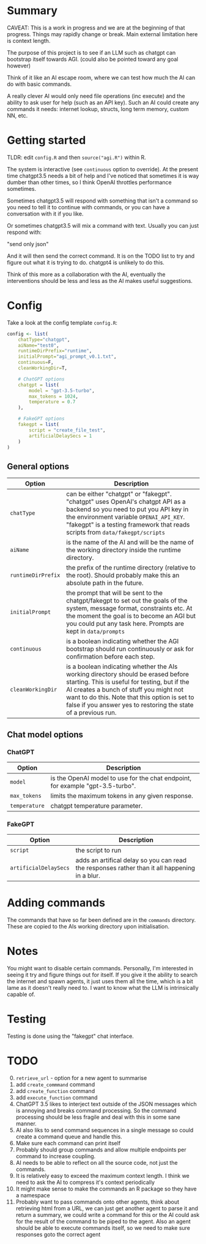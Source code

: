 # Summary
CAVEAT: This is a work in progress and we are at the beginning of that progress. Things may rapidly change or break. Main external limitation here is context length.

The purpose of this project is to see if an LLM such as chatgpt can bootstrap itself towards AGI. (could also be pointed toward any goal however)

Think of it like an AI escape room, where we can test how much the AI can do with basic commands.

A really clever AI would only need file operations (inc execute) and the ability to ask user for help (such as an API key). Such an AI could create any commands it needs: internet lookup, structs, long term memory, custom NN, etc.

# Getting started

TLDR: edit `config.R` and then `source("agi.R")` within R.

The system is interactive (see `continuous` option to override). At the present time chatgpt3.5 needs a bit of help and I've noticed that sometimes it is way dumber than other times, so I think OpenAI throttles performance sometimes.

Sometimes chatgpt3.5 will respond with something that isn't a command so you need to tell it to continue with commands, or you can have a conversation with it if you like.

Or sometimes chatgpt3.5 will mix a command with text. Usually you can just respond with:

"send only json"

And it will then send the correct command. It is on the TODO list to try and figure out what it is trying to do. chatgpt4 is unlikely to do this.

Think of this more as a collaboration with the AI, eventually the interventions should be less and less as the AI makes useful suggestions.

# Config

Take a look at the config template `config.R`:

```r
config <- list(
	chatType="chatgpt",
	aiName="test0",
	runtimeDirPrefix="runtime",
	initialPrompt="agi_prompt_v0.1.txt",
	continuous=F,
	cleanWorkingDir=T,

	# ChatGPT options
	chatgpt = list(
		model = "gpt-3.5-turbo",
		max_tokens = 1024,
        temperature = 0.7
	),

	# FakeGPT options
	fakegpt = list(
		script = "create_file_test",
		artificialDelaySecs = 1
	)
)
```

## General options

| Option  | Description |
| ------- | ----------- |
|`chatType` | can be either "chatgpt" or "fakegpt". "chatgpt" uses OpenAI's chatgpt API as a backend so you need to put you API key in the environment variable `OPENAI_API_KEY`. "fakegpt" is a testing framework that reads scripts from `data/fakegpt/scripts`|
| `aiName` | is the name of the AI and will be the name of the working directory inside the runtime directory.|
| `runtimeDirPrefix` | the prefix of the runtime directory (relative to the root). Should probably make this an absolute path in the future.|
| `initialPrompt` | the prompt that will be sent to the chatgpt/fakegpt to set out the goals of the system, message format, constraints etc. At the moment the goal is to become an AGI but you could put any task here. Prompts are kept in `data/prompts`|
| `continuous` | is a boolean indicating whether the AGI bootstrap should run continuously or ask for confirmation before each step.|
|`cleanWorkingDir` |is a boolean indicating whether the AIs working directory should be erased before starting. This is useful for testing, but if the AI creates a bunch of stuff you might not want to do this. Note that this option is set to false if you answer yes to restoring the state of a previous run.|

## Chat model options
### ChatGPT

| Option  | Description |
| ------- | ----------- |
| `model` | is the OpenAI model to use for the chat endpoint, for example "gpt-3.5-turbo". |
| `max_tokens` | limits the maximum tokens in any given response. |
| `temperature` | chatgpt temperature parameter. |

### FakeGPT

| Option  | Description |
| ------- | ----------- |
| `script`| the script to run |
| `artificialDelaySecs` | adds an artifical delay so you can read the responses rather than it all happening in a blur. |

# Adding commands

The commands that have so far been defined are in the `commands` directory. These are copied to the AIs working directory upon initialisation.

# Notes

You might want to disable certain commands. Personally, I'm interested in seeing it try and figure things out for itself. If you give it the ability to search the internet and spawn agents, it just uses them all the time, which is a bit lame as it doesn't really need to. I want to know what the LLM is intrinsically capable of.

# Testing

Testing is done using the "fakegpt" chat interface.

# TODO

0. `retrieve_url` - option for a new agent to summarise
1. add `create_commmand` command
2. add `create_function` command
3. add `execute_function` command
4. ChatGPT 3.5 likes to interject text outside of the JSON messages which is annoying and breaks command processing. So the command processing should be less fragile and deal with this in some sane manner.
5. AI also liks to send command sequences in a single message so could create a command queue and handle this.
6. Make sure each command can print itself
7. Probably should group commands and allow multiple endpoints per command to increase coupling.
8. AI needs to be able to reflect on all the source code, not just the commands.
9. It is relatively easy to exceed the maximum context length. I think we need to ask the AI to compress it's context periodically
10. It might make sense to make the commands an R package so they have a namespace
11. Probably want to pass commands onto other agents, think about retrieving html from a URL, we can just get another agent to parse it and return a summary, we could write a command for this or the AI could ask for the result of the command to be piped to the agent. Also an agent should be able to execute commands itself, so we need to make sure responses goto the correct agent
